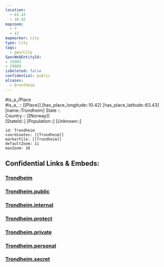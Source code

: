 ```yaml
---
location:
  - 63.43
  - 10.42
mapzoom:
  - 7
  - 12
mapmarker: city
type: City
tags:
  - geo/City
SpocWebEntityId: 
- 35003
- 29889
isDeleted: false
confidential: public
aliases:
  - Drontheim
---
```

#is_a_/Place  
#is_a_ :: [[Place]] 
[has_place_longitude::10.42] 
[has_place_latitude::63.43] 
[name::Trondheim] 
State ::  
Country :: [[Norway]]  
[StateId::] 
[Population::] 
[Unknown::] 


```leaflet
id: Trondheim
coordinates: [[Trondheim]] 
markerFile: [[Trondheim]] 
defaultZoom: 11 
maxZoom: 18
```


## Confidential Links & Embeds: 

### [Trondheim](/_Standards/Earth/Continent/Europe/Europe~North/Norway/Counties~Norway/Trøndelag,Sør/counties~Sør-Trøndelag/Trondheim.md) 

### [Trondheim.public](/_public/Earth/Continent/Europe/Europe~North/Norway/Counties~Norway/Trøndelag,Sør/counties~Sør-Trøndelag/Trondheim.public.md) 

### [Trondheim.internal](/_internal/Earth/Continent/Europe/Europe~North/Norway/Counties~Norway/Trøndelag,Sør/counties~Sør-Trøndelag/Trondheim.internal.md) 

### [Trondheim.protect](/_protect/Earth/Continent/Europe/Europe~North/Norway/Counties~Norway/Trøndelag,Sør/counties~Sør-Trøndelag/Trondheim.protect.md) 

### [Trondheim.private](/_private/Earth/Continent/Europe/Europe~North/Norway/Counties~Norway/Trøndelag,Sør/counties~Sør-Trøndelag/Trondheim.private.md) 

### [Trondheim.personal](/_personal/Earth/Continent/Europe/Europe~North/Norway/Counties~Norway/Trøndelag,Sør/counties~Sør-Trøndelag/Trondheim.personal.md) 

### [Trondheim.secret](/_secret/Earth/Continent/Europe/Europe~North/Norway/Counties~Norway/Trøndelag,Sør/counties~Sør-Trøndelag/Trondheim.secret.md)

